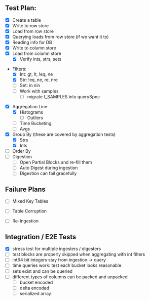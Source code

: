 Test Plan:
----------

  * [x] Create a table
  * [x] Write to row store
  * [x] Load from row store
  * [x] Querying loads from row store (if we want it to)
  * [x] Reading info for DB
  * [x] Write to column store
  * [x] Load from column store
    * [x] Verify ints, strs, sets
  * Filters:
    * [x] Int: gt, lt, !eq, ne
    * [x] Str: !eq, ne, re, nre
    * [ ] Set: in nin
    * [ ] Work with samples
      * [ ] migrate f_SAMPLES into querySpec
  * [x] Aggregation Line
    * [x] Histograms
      * [ ] Outliers
    * [ ] Time Bucketing
    * [ ] Avgs
  * [x] Group By (these are covered by aggregation tests)
    * [x] Strs
    * [x] Ints
  * [ ] Order By
  * [ ] Digestion
    * [ ] Open Partial Blocks and re-fill them
    * [ ] Auto Digest during ingestion
    * [ ] Digestion can fail gracefully

Failure Plans
-------------

  * [ ] Mixed Key Tables
  * [ ] Table Corruption
  * [ ] Re-Ingestion


Integration / E2E Tests
------------------

  * [x] stress test for multiple ingesters / digesters
  * [ ] test blocks are properly skipped when aggregating with int filters
  * [ ] int64 bit integers stay from ingestion -> query
  * [ ] time queries work: test each bucket looks reasonable
  *  [ ] sets exist and can be queried
  * [ ] different types of columns can be packed and unpacked
    * [ ] bucket encoded
    * [ ] delta encoded
    * [ ] serialized array

